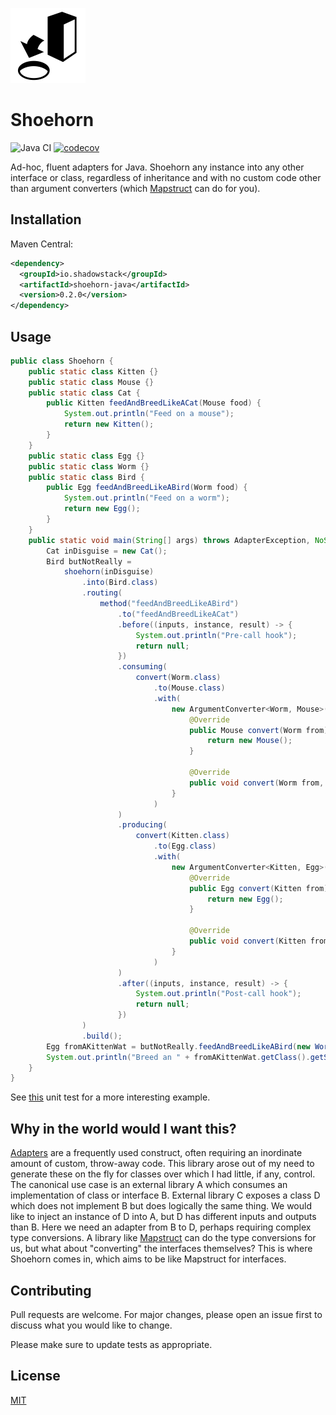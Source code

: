 ![square pegs in round holes](https://raw.githubusercontent.com/shadow-invoke/assets/master/shoehorn-java/shoehorn-logo-120.png)
# Shoehorn

![Java CI](https://github.com/shadow-invoke/shoehorn-java/workflows/Java%20CI/badge.svg) [![codecov](https://codecov.io/gh/shadow-invoke/shoehorn-java/branch/master/graph/badge.svg)](https://codecov.io/gh/shoehorn-adapter/shoehorn-java)

Ad-hoc, fluent adapters for Java. Shoehorn any instance into any other interface or class, regardless of inheritance and with no 
custom code other than argument converters (which [Mapstruct](https://mapstruct.org/) can do for you).

## Installation

Maven Central:

```xml
<dependency>
  <groupId>io.shadowstack</groupId>
  <artifactId>shoehorn-java</artifactId>
  <version>0.2.0</version>
</dependency>
```

## Usage

```java
public class Shoehorn {
    public static class Kitten {}
    public static class Mouse {}
    public static class Cat {
        public Kitten feedAndBreedLikeACat(Mouse food) {
            System.out.println("Feed on a mouse");
            return new Kitten();
        }
    }
    public static class Egg {}
    public static class Worm {}
    public static class Bird {
        public Egg feedAndBreedLikeABird(Worm food) {
            System.out.println("Feed on a worm");
            return new Egg();
        }
    }
    public static void main(String[] args) throws AdapterException, NoSuchMethodException {
        Cat inDisguise = new Cat();
        Bird butNotReally =
            shoehorn(inDisguise)
                .into(Bird.class)
                .routing(
                    method("feedAndBreedLikeABird")
                        .to("feedAndBreedLikeACat")
                        .before((inputs, instance, result) -> {
                            System.out.println("Pre-call hook");
                            return null;
                        })
                        .consuming(
                            convert(Worm.class)
                                .to(Mouse.class)
                                .with(
                                    new ArgumentConverter<Worm, Mouse>() {
                                        @Override
                                        public Mouse convert(Worm from) throws AdapterException {
                                            return new Mouse();
                                        }

                                        @Override
                                        public void convert(Worm from, Mouse to) throws AdapterException {}
                                    }
                                )
                        )
                        .producing(
                            convert(Kitten.class)
                                .to(Egg.class)
                                .with(
                                    new ArgumentConverter<Kitten, Egg>() {
                                        @Override
                                        public Egg convert(Kitten from) throws AdapterException {
                                            return new Egg();
                                        }

                                        @Override
                                        public void convert(Kitten from, Egg to) throws AdapterException {}
                                    }
                                )
                        )
                        .after((inputs, instance, result) -> {
                            System.out.println("Post-call hook");
                            return null;
                        })
                )
                .build();
        Egg fromAKittenWat = butNotReally.feedAndBreedLikeABird(new Worm());
        System.out.println("Breed an " + fromAKittenWat.getClass().getSimpleName());
    }
}
```

See [this](./src/test/java/org/shoehorn/TestFluently.java) unit test for a more interesting example.

## Why in the world would I want this?

[Adapters](https://en.wikipedia.org/wiki/Adapter_pattern) are a frequently used construct, often requiring an inordinate 
amount of custom, throw-away code. This library arose out of my need to generate these on the fly for classes over which 
I had little, if any, control. The canonical use case is an external library A which consumes an implementation of class 
or interface B. External library C exposes a class D which does not implement B but does logically the same thing. We 
would like to inject an instance of D into A, but D has different inputs and outputs than B. Here we need an adapter 
from B to D, perhaps requiring complex type conversions. A library like [Mapstruct](https://mapstruct.org/) can do the 
type conversions for us, but what about "converting" the interfaces themselves? This is where Shoehorn comes in, which 
aims to be like Mapstruct for interfaces.

## Contributing

Pull requests are welcome. For major changes, please open an issue first to discuss what you would like to change.

Please make sure to update tests as appropriate.

## License

[MIT](https://choosealicense.com/licenses/mit/)